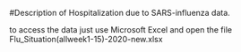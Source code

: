 #Description of Hospitalization due to SARS-influenza data.

to access the data just use Microsoft Excel and open the file Flu_Situation(allweek1-15)-2020-new.xlsx



